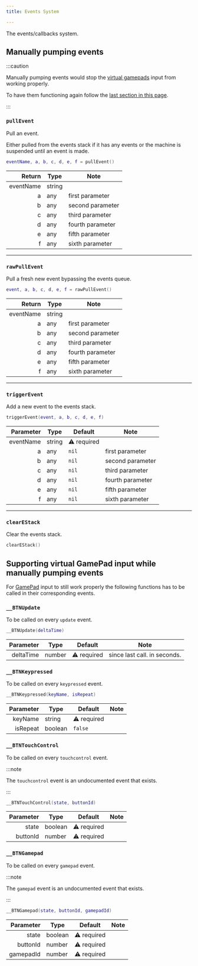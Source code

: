```yaml
---
title: Events System

---
```


The events/callbacks system.

## Manually pumping events

:::caution

Manually pumping events would stop the [virtual gamepads][GamePad] input
from working properly.

To have them functioning again follow the
[last section in this page](#supporting-virtual-gamepad-input-while-manually-pumping-events).

:::

### `pullEvent`

Pull an event.

Either pulled from the events stack if it has any events
or the machine is suspended until an event is made.

```lua
eventName, a, b, c, d, e, f = pullEvent()
```

|    Return | Type   | Note             |
|----------:|--------|------------------|
| eventName | string |                  |
|         a | any    | first parameter  |
|         b | any    | second parameter |
|         c | any    | third parameter  |
|         d | any    | fourth parameter |
|         e | any    | fifth parameter  |
|         f | any    | sixth parameter  |

---

### `rawPullEvent`

Pull a fresh new event bypassing the events queue.

```lua
event, a, b, c, d, e, f = rawPullEvent()
```

|    Return | Type   | Note             |
|----------:|--------|------------------|
| eventName | string |                  |
|         a | any    | first parameter  |
|         b | any    | second parameter |
|         c | any    | third parameter  |
|         d | any    | fourth parameter |
|         e | any    | fifth parameter  |
|         f | any    | sixth parameter  |

---

### `triggerEvent`

Add a new event to the events stack.

```lua
triggerEvent(event, a, b, c, d, e, f)
```

| Parameter | Type   | Default     | Note             |
|----------:|--------|-------------|------------------|
| eventName | string | ⚠️ required |                  |
|         a | any    | `nil`       | first parameter  |
|         b | any    | `nil`       | second parameter |
|         c | any    | `nil`       | third parameter  |
|         d | any    | `nil`       | fourth parameter |
|         e | any    | `nil`       | fifth parameter  |
|         f | any    | `nil`       | sixth parameter  |

---

### `clearEStack`

Clear the events stack.

```lua
clearEStack()
```

## Supporting virtual GamePad input while manually pumping events

For [GamePad] input to still work properly the following functions
has to be called in their corresponding events.


### `__BTNUpdate`

To be called on every `update` event.

```lua
__BTNUpdate(deltaTime)
```

| Parameter | Type   | Default     | Note                         |
|----------:|--------|-------------|------------------------------|
| deltaTime | number | ⚠️ required | since last call. in seconds. |

### `__BTNKeypressed`

To be called on every `keypressed` event.

```lua
__BTNKeypressed(keyName, isRepeat)
```

| Parameter | Type    | Default     | Note |
|----------:|---------|-------------|------|
|   keyName | string  | ⚠️ required |      |
|  isRepeat | boolean | `false`     |      |

### `__BTNTouchControl`

To be called on every `touchcontrol` event.

:::note

The `touchcontrol` event is an undocumented event that exists. 

:::

```lua
__BTNTouchControl(state, buttonId)
```

| Parameter | Type    | Default     | Note |
|----------:|---------|-------------|------|
|     state | boolean | ⚠️ required |      |
|  buttonId | number  | ⚠️ required |      |

### `__BTNGamepad`

To be called on every `gamepad` event.

:::note

The `gamepad` event is an undocumented event that exists.

:::

```lua
__BTNGamepad(state, buttonId, gamepadId)
```

| Parameter | Type    | Default     | Note |
|----------:|---------|-------------|------|
|     state | boolean | ⚠️ required |      |
|  buttonId | number  | ⚠️ required |      |
| gamepadId | number  | ⚠️ required |      |

[GamePad]: ../input/gamepad

